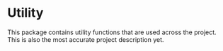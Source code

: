 # Utility

This package contains utility functions that are used across the project. This is also the most accurate project description yet.
